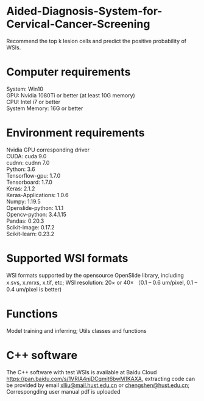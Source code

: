 # Aided-Diagnosis-System-for-Cervical-Cancer-Screening
Recommend the top k lesion cells and predict the positive probability of WSIs.

# Computer requirements
System: Win10 \
GPU: Nvidia 1080Ti or better (at least 10G memory)\
CPU: Intel i7 or better\
System Memory: 16G or better

# Environment requirements
Nvidia GPU corresponding driver\
CUDA: cuda 9.0\
cudnn: cudnn 7.0\
Python: 3.6\
Tensorflow-gpu: 1.7.0\
Tensorboard: 1.7.0\
Keras: 2.1.2\
Keras-Applications: 1.0.6\
Numpy: 1.19.5\
Openslide-python: 1.1.1\
Opencv-python: 3.4.1.15\
Pandas: 0.20.3\
Scikit-image: 0.17.2\
Scikit-learn: 0.23.2

# Supported WSI formats
WSI formats supported by the opensource OpenSlide library, including x.svs, x.mrxs, x.tif, etc;
WSI resolution: 20× or 40× （0.1 – 0.6 um/pixel, 0.1 – 0.4 um/pixel is better)

# Functions
Model training and inferring;
Utils classes and functions

# C++ software 
The C++ software with test WSIs is available at Baidu Cloud 
https://pan.baidu.com/s/1VRlA4njDCqmit6bwM1KAXA, extracting code can be provided by email xlliu@mail.hust.edu.cn or chengshen@hust.edu.cn;
Correspongding  user manual pdf is uploaded

